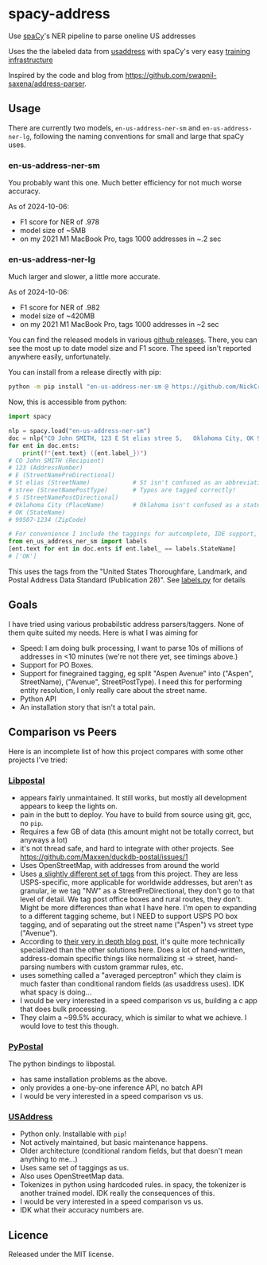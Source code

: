 # spacy-address

Use [spaCy](https://spacy.io/)'s NER pipeline to parse oneline US addresses

Uses the the labeled data from [usaddress](https://github.com/datamade/usaddress)
with spaCy's very easy [training infrastructure](https://spacy.io/usage/training)

Inspired by the code and blog from https://github.com/swapnil-saxena/address-parser.

## Usage

There are currently two models, `en-us-address-ner-sm` and `en-us-address-ner-lg`,
following the naming conventions for small and large that spaCy uses.

### en-us-address-ner-sm

You probably want this one. Much better efficiency for not much worse accuracy.

As of 2024-10-06:

- F1 score for NER of .978
- model size of ~5MB
- on my 2021 M1 MacBook Pro, tags 1000 addresses in ~.2 sec

### en-us-address-ner-lg

Much larger and slower, a little more accurate.

As of 2024-10-06:

- F1 score for NER of .982
- model size of ~420MB
- on my 2021 M1 MacBook Pro, tags 1000 addresses in ~2 sec

You can find the released models in various [github releases](https://github.com/NickCrews/spacy-address/releases).
There, you can see the most up to date model size and F1 score.
The speed isn't reported anywhere easily, unfortunately.

You can install from a release directly with pip:

```bash
python -m pip install "en-us-address-ner-sm @ https://github.com/NickCrews/spacy-address/releases/download/20241029-205717-sm/en_us_address_ner_sm-0.0.0-py3-none-any.whl"
```

Now, this is accessible from python:

```python
import spacy

nlp = spacy.load("en-us-address-ner-sm")
doc = nlp("CO John SMITH, 123 E St elias stree S,   Oklahoma City, OK 99507-1234")
for ent in doc.ents:
    print(f"{ent.text} ({ent.label_})")
# CO John SMITH (Recipient)
# 123 (AddressNumber)
# E (StreetNamePreDirectional)
# St elias (StreetName)            # St isn't confused as an abbreviation for street!
# stree (StreetNamePostType)       # Typos are tagged correctly!
# S (StreetNamePostDirectional)
# Oklahoma City (PlaceName)        # Oklahoma isn't confused as a state!
# OK (StateName)
# 99507-1234 (ZipCode)

# For convenience I include the taggings for autcomplete, IDE support, etc
from en_us_address_ner_sm import labels
[ent.text for ent in doc.ents if ent.label_ == labels.StateName]
# ['OK']
```

This uses the tags from the
"United States Thoroughfare, Landmark, and Postal Address Data Standard (Publication 28)".
See [labels.py](./labels.py) for details

## Goals

I have tried using various probabilstic address parsers/taggers. None of them
quite suited my needs. Here is what I was aiming for

- Speed: I am doing bulk processing, I want to parse 10s of millions of addresses in <10 minutes (we're not there yet, see timings above.)
- Support for PO Boxes.
- Support for finegrained tagging, eg split "Aspen Avenue" into ("Aspen", StreetName), ("Avenue", StreetPostType).
  I need this for performing entity resolution, I only really care about the street name.
- Python API
- An installation story that isn't a total pain.

## Comparison vs Peers
Here is an incomplete list of how this project compares with some other projects
I've tried:

### [Libpostal](https://github.com/openvenues/libpostal)

- appears fairly unmaintained. It still works, but mostly all development
appears to keep the lights on.
- pain in the butt to deploy. You have to build from source using git, gcc, no `pip`.
- Requires a few GB of data (this amount might not be totally correct, but anyways a lot)
- it's not thread safe, and hard to integrate with other projects.
See https://github.com/Maxxen/duckdb-postal/issues/1
- Uses OpenStreetMap, with addresses from around the world
- Uses [a slightly different set of tags](https://github.com/OpenCageData/address-formatting)
from this project. They are less USPS-specific, more applicable for worldwide addresses,
but aren't as granular, ie we tag "NW" as a StreetPreDirectional, they don't
go to that level of detail. We tag post office boxes and rural routes, they don't.
Might be more differences than what I have here. I'm open to expanding to a different
tagging scheme, but I NEED to support USPS PO box tagging, and of separating out the
street name ("Aspen") vs street type ("Avenue").
- According to [their very in depth blog post](https://medium.com/@albarrentine/statistical-nlp-on-openstreetmap-b9d573e6cc86),
it's quite more technically specialized than the other solutions here.
Does a lot of hand-written, address-domain specific things like normalizing st -> street,
hand-parsing numbers with custom grammar rules, etc.
- uses something called a "averaged perceptron" which they claim is much faster than
 conditional random fields (as usaddress uses). IDK what spacy is doing...
- I would be very interested in a speed comparison vs us, building a c app
that does bulk processing.
- They claim a ~99.5% accuracy, which is similar to what we achieve.
I would love to test this though.

### [PyPostal](https://github.com/openvenues/pypostal)
The python bindings to libpostal.
- has same installation problems as the above.
- only provides a one-by-one inference API, no batch API
- I would be very interested in a speed comparison vs us.

### [USAddress](https://github.com/datamade/usaddress)
- Python only. Installable with `pip`!
- Not actively maintained, but basic maintenance happens.
- Older architecture (conditional random fields, but that doesn't mean anything to me...)
- Uses same set of taggings as us.
- Also uses OpenStreetMap data.
- Tokenizes in python using hardcoded rules. in spacy, the tokenizer is another trained model.
  IDK really the consequences of this.
- I would be very interested in a speed comparison vs us.
- IDK what their accuracy numbers are.

## Licence

Released under the MIT license.